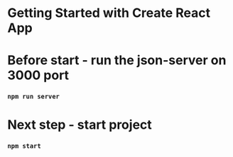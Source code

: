# Getting Started with Create React App

# Before start - run the json-server on 3000 port

### `npm run server`

# Next step - start project

### `npm start`

